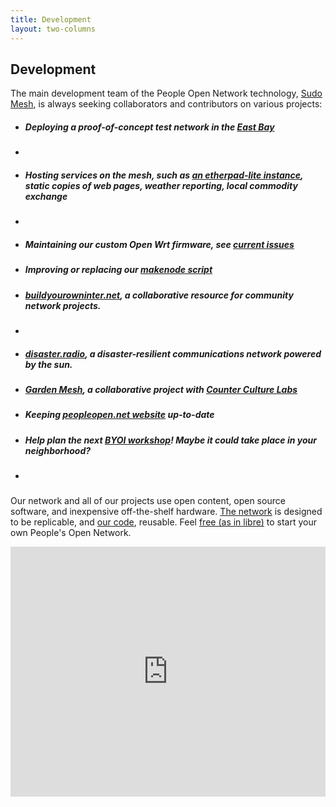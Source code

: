 ```yaml
---
title: Development
layout: two-columns
---
```


## Development

<p>The main development team of the People Open Network technology, <a href="http://sudomesh.org">Sudo Mesh</a>, is always seeking collaborators and contributors on various projects:
<ul>
    <li><h5>Deploying a proof-of-concept test network in the <a href="http://www.geonames.org/5378538">East Bay</a></h5><li> 
    <li><h5>Hosting services on the mesh, such as <a href="https://sudoroom.org/wiki/Mesh/SudoPad">an etherpad-lite instance</a>, static copies of web pages, weather reporting, local commodity exchange</h5><li>
    <li><h5>Maintaining our custom Open Wrt firmware, see <a href="https://github.com/sudomesh/sudowrt-firmware/issues">current issues</a></h5></li>
    <li><h5>Improving or replacing our <a href="https://github.com/sudomesh/makenode">makenode script</a></h5></li>
    <li><h5><a href= "http://buildyourowninter.net">buildyourowninter.net</a>, a collaborative resource for community network projects.<h5><li>
    <li><h5><a href="https://disaster.radio">disaster.radio</a>, a disaster-resilient communications network powered by the sun.</h5></li>
    <li><h5><a href="https://peoplesopen.net/gardenmesh">Garden Mesh</a>, a collaborative project with <a href="http://www.counterculturelabs.org/">Counter Culture Labs</a></h5></li>
    <li><h5>Keeping <a href="https://github.com/sudomesh/peoplesopen-front">peopleopen.net website</a> up-to-date</h5></li>
    <li><h5>Help plan the next <a href="https://peoplesopen.net/workshop">BYOI workshop</a>! Maybe it could take place in your neighborhood?</h5><li>
</ul>
Our network and all of our projects use open content, open source software, and inexpensive off-the-shelf hardware. <a title="Documentation" href="documentation.html">The network</a> is designed to be replicable, and <a href="https://github.com/sudomesh">our code</a>, reusable. Feel <a href="https://freedomdefined.org/Definition">free (as in libre)</a> to start your own People's Open Network. 
</p>
<iframe allowtransparency="true" frameborder="0" scrolling="no" seamless="seamless" src="https://colmdoyle.github.io/gh-activity/gh-activity.html?user=sudomesh&type=user" width="100%" height="400"></iframe>